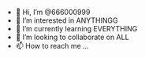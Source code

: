 - 👋 Hi, I’m @666000999
- 👀 I’m interested in ANYTHINGG
- 🌱 I’m currently learning EVERYTHING
- 💞️ I’m looking to collaborate on ALL
- 📫 How to reach me ...

<!---
666000999/666000999 is a ✨ special ✨ repository because its `README.md` (this file) appears on your GitHub profile.
You can click the Preview link to take a look at your changes.
--->
